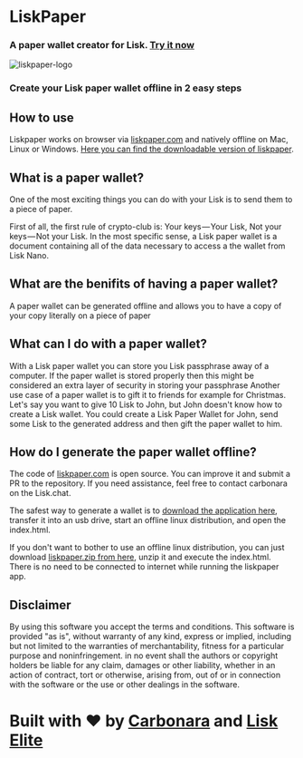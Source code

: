 # LiskPaper
###  A paper wallet creator for Lisk. [Try it now](https://liskpaper.com)

![liskpaper-logo](https://raw.githubusercontent.com/xunga/LiskPaper/master/public/paperWalletMeta.png)

### Create your Lisk paper wallet offline in 2 easy steps


## How to use
Liskpaper works on browser via [liskpaper.com](https://liskpaper.com) and natively offline on Mac, Linux or Windows. [Here you can find the downloadable version of liskpaper](https://github.com/xunga/LiskPaper/releases/tag/1.0.0).

## What is a paper wallet?

One of the most exciting things you can do with your Lisk is to send them to a piece of paper.


First of all, the first rule of crypto-club is: Your keys — Your Lisk, Not your keys — Not your Lisk.
In the most specific sense, a Lisk paper wallet is a document containing all of the data necessary to access a the wallet from Lisk Nano.

## What are the benifits of having a paper wallet?

A paper wallet can be generated offline and allows you to have a copy of your copy literally on a piece of paper

## What can I do with a paper wallet?

With a Lisk paper wallet you can store you Lisk passphrase away of a computer. If the paper wallet is stored properly then this might be considered an extra layer of security in storing your passphrase
Another use case of a paper wallet is to gift it to friends for example for Christmas. Let's say you want to give 10 Lisk to John, but John doesn't know how to create a Lisk wallet. You could create a Lisk Paper Wallet for John, send some Lisk to the generated address and then gift the paper wallet to him.

## How do I generate the paper wallet offline?

The code of [liskpaper.com](https://liskpaper.com) is open source. You can improve it and submit a PR to the repository. If you need assistance, feel free to contact carbonara on the Lisk.chat.


The safest way to generate a wallet is to [download the application here](https://github.com/xunga/LiskPaper/releases/tag/1.0.0), transfer it into an usb drive, start an offline linux distribution, and open the index.html.


If you don't want to bother to use an offline linux distribution, you can just download [liskpaper.zip from here](https://github.com/xunga/LiskPaper/releases/tag/1.0.0), unzip it and execute the index.html. There is no need to be connected to internet while running the liskpaper app.

## Disclaimer

By using this software you accept the terms and conditions. This software is provided "as is", without warranty of any kind, express or implied, including but not limited to the warranties of merchantability, fitness for a particular purpose and noninfringement. in no event shall the authors or copyright holders be liable for any claim, damages or other liability, whether in an action of contract, tort or otherwise, arising from, out of or in connection with the software or the use or other dealings in the software.

# Built with ❤️ by [Carbonara](lisk://main/voting/vote?votes=carbonara) and [Lisk Elite](http://liskelite.com)
